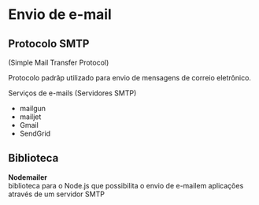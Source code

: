 # Envio de e-mail

## Protocolo SMTP
(Simple Mail Transfer Protocol)

Protocolo padrãp utilizado para envio de mensagens de correio eletrônico.

Serviços de e-mails (Servidores SMTP)
* mailgun
* mailjet
* Gmail
* SendGrid

## Biblioteca
**Nodemailer** <br>
biblioteca para o Node.js que possibilita o envio de e-mailem aplicações através de um servidor SMTP